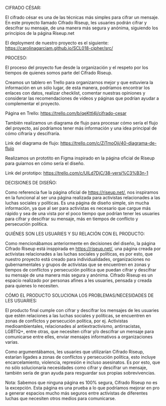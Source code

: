 <!-- README.md incluye info sobre proceso y decisiones de diseño.
README.md explica claramente quiénes son los usuarios y su relación con el producto.
README.md explica claramente cómo el producto soluciona los problemas/necesidades de los usuarios.
 -->

CIFRADO CÉSAR:

El cifrado césar es una de las técnicas más simples para cifrar un mensaje. 
En este proyecto llamado Cifrado Riseup, les usuaries podrán cifrar y descifrar su mensaje,
de una manera más segura y anónima, siguiendo los principios de la página Riseup.net

El deployment de nuestro proyecto es el siguiente: https://carolinagarciam.github.io/SCL018-cipher/src/

PROCESO:

El proceso del proyecto fue desde la organización y el respeto por los tiempos de quienes 
somos parte del Cifrado Riseup. 

Creamos un tablero en Trello para organizarnos mejor y que estuviera la información en un sólo lugar,
de esta manera, podríamos encontrar los enlaces con datos, realizar checklist, comentar nuestras opiniones
y considerar las recomendaciones de videos y páginas que podrían ayudar a complementar el proyecto.

Página en Trello: https://trello.com/b/qeKttl4j/cifrado-cesar

También realizamos un diagrama de flujo para procesar cómo sería el flujo del proyecto, así podríamos
tener más información y una idea principal de cómo cifraría y descifraría.

Link del diagrama de flujo: https://trello.com/c/ZiTmoOji/40-diagrama-de-flujo

Realizamos un prototito en Figma inspirado en la página oficial de Riseup para guiarnos en cómo sería el diseño.

Link del prototipo: https://trello.com/c/UILd7DjC/38-versi%C3%B3n-1

DECISIONES DE DISEÑO:

Como referencia fue la página oficial de https://riseup.net/, nos inspiramos en la funcional al ser una página realizada
para activistas relacionades a las luchas sociales y políticas. Es una página de diseño simple, sin mucha información, ya
que al ser para activistas es necesario que cargue más rápido y sea de una vista por el poco tiempo que podrían tener 
les usuaries para cifrar y descifrar su mensaje, más en tiempos de conflicto y persecución política.

QUIÉNES SON LES USUARIES Y SU RELACIÓN CON EL PRODUCTO:

Como mencionábamos anteriormente en decisiones del diseño, la página Cifrado Riseup está insppirada en https://riseup.net/,
una página creada por activistas relacionades a las luchas sociales y políticas, es por esto, que nuestro proyecto está 
creado para individualidades, organizaciones no gubernamentales y grupos de activistas que se encuentren en zonas y tiempos
de conflictos y persecución política que puedan cifrar y descifrar su mensaje de una manera más segura y anónima. 
Cifrado Riseup es un espacio realizado por personas afines a les usuaries, pensada y creada para quienes lo necesiten.

CÓMO EL PRODUCTO SOLUCIONA LOS PROBLEMAS/NECESIDADES DE LES USUARIES:

El producto final cumple con cifrar y descifrar los mensajes de les usuaries que estén relaciones a las luchas sociales y políticas,
se encuentren en zonas de conflictos y persecución política, por ej. Activistas medioambientales, relacionades al antiextractivismo, 
antirracistas, LGBTIQ+, entre otras, que necesiten cifrar y/o descifrar un mensaje para comunicarse entre elles, enviar mensajes 
informativos a organizaciones varias.

Como argumentábamos, les usuaries que utilizarían Cifrado Riseup, estarían ligades a zonas de conflictos y persecución política, 
esto incluye encarcelamiento, violencia, represión e incluso asesinatos. Es por esto, que no sólo solucionaría necesidades como
cifrar y descifrar un mensaje, también sería de gran ayuda para resguardar sus propias sobrevivencias.

Nota: Sabemos que ninguna página es 100% segura, Cifrado Riseup no es la excepción. Esta página es una prueba a lo que podríamos mejorar 
en pro a generar espacios mucho más seguros entre activistas de diferentes luchas que necesiten otros medios para comunicarse.

